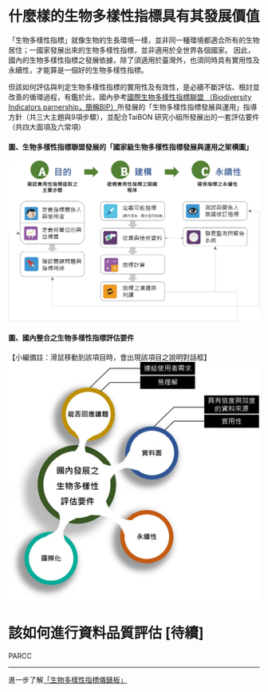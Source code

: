 # 什麼樣的生物多樣性指標具有其發展價值


「生物多樣性指標」就像生物的生長環境一樣，並非同一種環境都適合所有的生物居住；一國家發展出來的生物多樣性指標，並非適用於全世界各個國家。
因此，國內的生物多樣性指標之發展依據，除了須適用於臺灣外，也須同時具有實用性及永續性，才能算是一個好的生物多樣性指標。

但該如何評估與判定生物多樣性指標的實用性及有效性，是必續不斷評估、檢討並改善的循環過程，有鑑於此，國內參考[國際生物多樣性指標聯盟
（Biodiversity Indicators parnership，簡稱BIP）](http://www.bipindicators.net/)所發展的「生物多樣性指標發展與運用」指導方針（共三大主題與9項步驟），並配合TaiBON 
研究小組所發展出的一套評估要件（共四大面項及六常項）

#### 圖、生物多樣性指標聯盟發展的「國家級生物多樣性指標發展與運用之架構圖」

![ndicator development frameword](https://github.com/TaiBON/portal_webpages/blob/master/images/indicator/Evaluate%20and%20analysis_Indicator%20development%20frameword.jpg?raw=true)


#### 圖、國內整合之生物多樣性指標評估要件
【小編備註：滑鼠移動到該項目時，會出現該項目之說明對話框】
![elements](https://github.com/TaiBON/portal_webpages/blob/master/images/indicator/Evaluate%20and%20analysis_Elements.jpg?raw=true)


# 該如何進行資料品質評估 [待續]

PARCC 


______________________________________________________________________________________________________________________________________
進一步了解[「生物多樣性指標儀錶板」](/Indicator/Dashboard.md)

